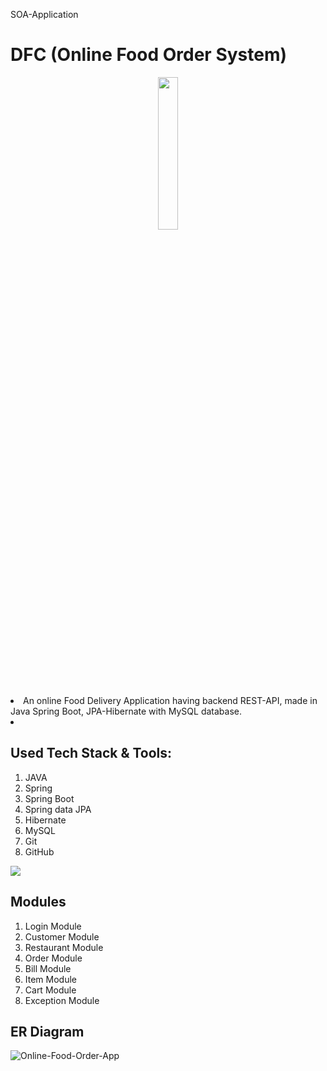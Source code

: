 SOA-Application

# DFC (Online Food Order System)

<p align="center">
  <img style="width:25%;" src=https://media4.giphy.com/media/7qWF0zp5sXDFyqup0y/giphy.gif?cid=6c09b9520lx5betbilx0fpv8sitjntpjsjmn7pz2ml12pnjw&ep=v1_stickers_related&rid=giphy.gif&ct=s />
</p>


<li>An online Food Delivery Application having backend REST-API, made in Java Spring Boot, JPA-Hibernate with MySQL database.
<li> 
 
 
## Used Tech Stack & Tools:
1. JAVA
2. Spring
3. Spring Boot
4. Spring data JPA
5. Hibernate
6. MySQL
7. Git
8. GitHub

[![](https://skillicons.dev/icons?i=java,spring,hibernate,mysql,git,github)]()

## Modules
1. Login Module
2. Customer Module
3. Restaurant Module
4. Order Module
5. Bill Module
6. Item Module
7. Cart Module
8. Exception Module


## ER Diagram
![Online-Food-Order-App](https://user-images.githubusercontent.com/76105799/203701190-7211e27e-4afa-4110-af11-375a538fd17d.png)



